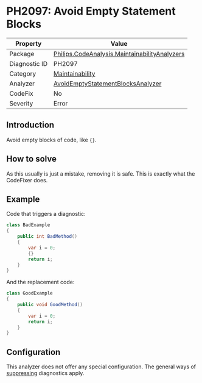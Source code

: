 # PH2097: Avoid Empty Statement Blocks

| Property | Value  |
|--|--|
| Package | [Philips.CodeAnalysis.MaintainabilityAnalyzers](https://www.nuget.org/packages/Philips.CodeAnalysis.MaintainabilityAnalyzers) |
| Diagnostic ID | PH2097 |
| Category  | [Maintainability](../Maintainability.md) |
| Analyzer | [AvoidEmptyStatementBlocksAnalyzer](https://github.com/philips-software/roslyn-analyzers/blob/master/Philips.CodeAnalysis.MaintainabilityAnalyzers/Maintainability/AvoidEmptyStatementBlocksAnalyzer.cs)
| CodeFix  | No |
| Severity | Error |

## Introduction

Avoid empty blocks of code, like `{}`. 

## How to solve

As this usually is just a mistake, removing it is safe. This is exactly what the CodeFixer does.

## Example

Code that triggers a diagnostic:
``` cs
class BadExample
{
    public int BadMethod()
    {
        var i = 0;
        {}
        return i;
    }
}

```

And the replacement code:
``` cs
class GoodExample
{
    public void GoodMethod()
    {
        var i = 0;
        return i;
    }
}

```

## Configuration

This analyzer does not offer any special configuration. The general ways of [suppressing](https://learn.microsoft.com/en-us/dotnet/fundamentals/code-analysis/suppress-warnings) diagnostics apply.